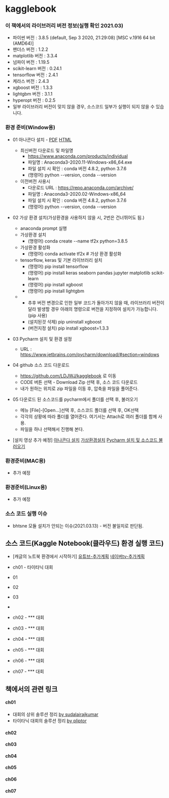 # kagglebook
 
### 이 책에서의 라이브러리 버전 정보(실행 확인 2021.03)
 - 파이썬 버전 :  3.8.5 (default, Sep  3 2020, 21:29:08) [MSC v.1916 64 bit (AMD64)]
 - 팬더스 버전 :  1.2.2
 - matplotlib 버전 :  3.3.4
 - 넘파이 버전 :  1.19.5
 - scikit-learn 버전 :  0.24.1
 - tensorflow 버전 :  2.4.1
 - 케라스 버전 :  2.4.3
 - xgboost 버전 :  1.3.3
 - lightgbm 버전 :  3.1.1
 - hyperopt 버전 :  0.2.5
 - 일부 라이브러리 버전이 맞지 않을 경우, 소스코드 일부가 실행이 되지 않을 수 있습니다. 

### 환경 준비(Window용)
 - 01 아나콘다 설치 - [PDF](https://ldjwj.github.io/kagglebook/pdf_html/01_anaconda_install.pdf) [HTML](https://ldjwj.github.io/kagglebook/pdf_html/1_1_anaconda_install_202103.html)
   - 최신버전 다운로드 및 파일명
     - https://www.anaconda.com/products/individual
     - 파일명 : Anaconda3-2020.11-Windows-x86_64.exe
     - 파일 설치 시 확인 : conda 버전 4.8.2, python 3.7.6
     - (명령어) python --version, conda --version
   - 이전버전 사용시
     - 다운로드 URL : https://repo.anaconda.com/archive/
     - 파일명 : Anaconda3-2020.02-Windows-x86_64
     - 파일 설치 시 확인 : conda 버전 4.8.2, python 3.7.6
     - (명령어) python --version, conda --version
 - 02 가상 환경 설치(가상환경을 사용하지 않을 시, 2번은 건너뛰어도 됨.)
   - anaconda prompt 실행
   - 가상환경 설치
     - (명령어) conda create  --name  tf2x python=3.8.5
   - 가상환경 활성화
     - (명령어) conda activate tf2x   # 가상 환경 활성화
   - tensorflow, keras 및 기본 라이브러리 설치
     - (명령어) pip  install  tensorflow
     - (명령어) pip install keras seaborn pandas jupyter matplotlib scikit-learn
     - (명령어) pip install xgboost
     - (명령어) pip install lightgbm
   - * 추후 버전 변경으로 인한 일부 코드가 돌아가지 않을 때, 라이브러리 버전이 달라 발생할 경우 아래의 명령으로 버전을 지정하여 설치가 가능합니다.(pip 사용)
     - (설치된것 삭제)  pip uninstall xgboost
     - (버전지정 설치) pip install xgboost=1.3.3
 
 - 03 Pycharm 설치 및 환경 설정
   - URL : https://www.jetbrains.com/pycharm/download/#section=windows
 - 04 github 소스 코드 다운로드
   - https://github.com/LDJWJ/kagglebook 로 이동
   - CODE 버튼 선택 - Download Zip 선택 후, 소스 코드 다운로드
   - 내가 원하는 위치로 zip 파일을 이동 후, 압축을 파일을 풀어준다.
 - 05 다운로드 된 소스코드를 pycharm에서 폴더를 선택 후, 불러오기
   - 메뉴 [File]-[Open...]선택 후, 소스코드 폴더를 선택 후, OK선택
   - 각각의 상황에 따라 폴더를 열어준다. 여기서는 Attach로 여러 폴더를 함께 사용.
   - 파일을 하나 선택해서 진행해 본다.

 - [설치 영상 추가 예정] [아나콘다 설치](Link1) [가상환경설치](Link2) [Pycharm 설치 및 소스코드 불러오기](Link3)

### 환경준비(MAC용)
 - 추가 예정


### 환경준비(Linux용)
 - 추가 예정


### 소스 코드 실행 이슈
 - bhtsne 모듈 설치가 안되는 이슈(2021.03.13) - 버전 불일치로 판단됨.


## 소스 코드(Kaggle Notebook(클라우드) 환경 실행 코드)
 - [캐글의 노트북 환경에서 시작하기] [유튜브-추가계획]() [네이버tv-추가계획]() 
 - ch01 - 타이타닉 대회
  - 01
  - 02
  - 03
  -
  
 - ch02 - *** 대회
 
 - ch03 - *** 대회

 - ch04 - *** 대회

 - ch05 - *** 대회

 - ch06 - *** 대회

 - ch07 - *** 대회
 



## 책에서의 관련 링크

#### ch01
  - 대회의 상위 솔루션 정리 [by sudalairajkumar](https://www.kaggle.com/sudalairajkumar/winning-solutions-of-kaggle-competitions)
  - 타이타닉 대회의 솔루션 정리 [by pliptor](https://www.kaggle.com/pliptor/how-am-i-doing-with-my-score)

#### ch02

#### ch03

#### ch04

#### ch05

#### ch06

#### ch07
